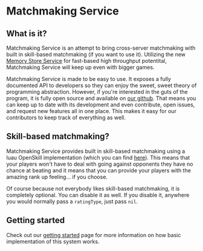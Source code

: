 # Matchmaking Service

## What is it?
Matchmaking Service is an attempt to bring cross-server matchmaking with built in skill-based matchmaking (if you want to use it). Utilizing the new [Memory Store Service](https://developer.roblox.com/en-us/api-reference/class/MemoryStoreService) for fast-based high throughput potentital, Matchmaking Service will keep up even with bigger games.

Matchmaking Service is made to be easy to use. It exposes a fully documented API to developers so they can enjoy the sweet, sweet theory of programming abstraction. However, if you're interested in the guts of the program, it is fully open source and available on [our github](https://github.com/steven4547466/MatchmakingService). That means you can keep up to date with its development and even contribute, open issues, and request new features all in one place. This makes it easy for our contributors to keep track of everything as well.

## Skill-based matchmaking?
Matchmaking Service provides built in skill-based matchmaking using a luau OpenSkill implementation (which you can find [here](https://devforum.roblox.com/t/openskill-a-skill-based-rating-system-for-matchmaking/1571168)). This means that your players won't have to deal with going against opponents they have no chance at beating and it means that you can provide your players with the amazing rank up feeling... if you choose.

Of course because not everybody likes skill-based matchmaking, it is completely optional. You can disable it as well. If you disable it, anywhere you would normally pass a `ratingType`, just pass `nil`. 

## Getting started
Check out our [getting started](gettingstarted.md) page for more information on how basic implementation of this system works.